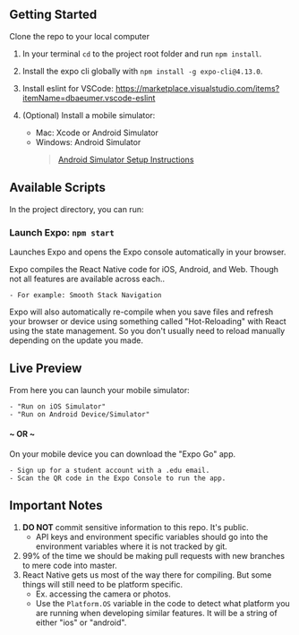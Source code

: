 ## Getting Started

Clone the repo to your local computer

1. In your terminal `cd` to the project root folder and run `npm install`.
2. Install the expo cli globally with `npm install -g expo-cli@4.13.0`.
3. Install eslint for VSCode: https://marketplace.visualstudio.com/items?itemName=dbaeumer.vscode-eslint
4. (Optional) Install a mobile simulator:

    - Mac: Xcode or Android Simulator
    - Windows: Android Simulator
        > [Android Simulator Setup Instructions](https://drexel0.sharepoint.com/:o:/r/sites/SeniorProject309/Shared%20Documents/Dev/Front-End%20Research/Research?d=wf8b2f89e9edc44af83276e2f12223827&csf=1&web=1&e=AV77dR)

## Available Scripts

In the project directory, you can run:

### Launch Expo: `npm start`

Launches Expo and opens the Expo console automatically in your browser.

Expo compiles the React Native code for iOS, Android, and Web. Though not all features are available across each..

    - For example: Smooth Stack Navigation

Expo will also automatically re-compile when you save files and refresh your browser or device using something called "Hot-Reloading" with React using the state management. So you don't usually need to reload manually depending on the update you made.

## Live Preview

From here you can launch your mobile simulator:

    - "Run on iOS Simulator"
    - "Run on Android Device/Simulator"

#### ~ OR ~

On your mobile device you can download the "Expo Go" app.

    - Sign up for a student account with a .edu email.
    - Scan the QR code in the Expo Console to run the app.

## Important Notes

1. **DO NOT** commit sensitive information to this repo. It's public.
    - API keys and environment specific variables should go into the environment variables where it is not tracked by git.
2. 99% of the time we should be making pull requests with new branches to mere code into master.
3. React Native gets us most of the way there for compiling. But some things will still need to be platform specific.
    - Ex. accessing the camera or photos.
    - Use the `Platform.OS` variable in the code to detect what platform you are running when developing similar features. It will be a string of either "ios" or "android".
